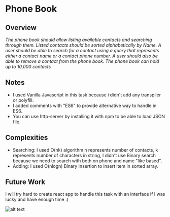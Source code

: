 # Phone Book

## Overview

_The phone book should allow listing available contacts and searching through them. Listed contacts should be sorted alphabetically by Name. A user should be able to search for a contact using a query that represents either a contact name or a contact phone number. A user should also be able to remove a contact from the phone book. The phone book can hold up to 10,000 contacts_

## Notes

- I used Vanilla Javascript in this task because i didn't add any transpiler or polyfill.
- I added comments with "ES6" to provide alternative way to handle in ES6.
- You can use http-server by installing it with npm to be able to load JSON file.

## Complexities

- Searching: I used O(nk) algorithm n represents number of contacts, k represents number of characters in string, I didn't use Binary search because we need to search with both on phone and name "like based". 
- Adding: I used O(nlogn) Binary Insertion to insert item in sorted array.

## Future Work

I will try hard to create react app to handle this task with an interface if I was lucky and have enough time :)


![alt text](https://preview.ibb.co/cza4g5/Screen_Shot_2017_09_24_at_11_25_38_PM.png)
